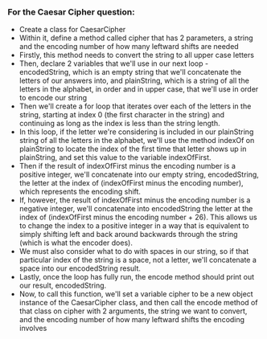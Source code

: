 <!-- Write up high level notes about how you would solve one of the following problems. When you're finished writing your detailed notes, you can also choose to code a solution to the problem(s).
Ceasar Cipher
Checker Board -->

### For the Caesar Cipher question:

- Create a class for CaesarCipher
- Within it, define a method called cipher that has 2 parameters, a string and the encoding number of how many leftward shifts are needed
- Firstly, this method needs to convert the string to all upper case letters
- Then, declare 2 variables that we'll use in our next loop - encodedString, which is an empty string that we'll concatenate the letters of our answers into, and plainString, which is a string of all the letters in the alphabet, in order and in upper case, that we'll use in order to encode our string
- Then we'll create a for loop that iterates over each of the letters in the string, starting at index 0 (the first character in the string) and continuing as long as the index is less than the string length.
- In this loop, if the letter we're considering is included in our plainString string of all the letters in the alphabet, we'll use the method indexOf on plainString to locate the index of the first time that letter shows up in plainString, and set this value to the variable indexOfFirst.
- Then if the result of indexOfFirst minus the encoding number is a positive integer, we'll concatenate into our empty string, encodedString, the letter at the index of (indexOfFirst minus the encoding number), which represents the encoding shift.
- If, however, the result of indexOfFirst minus the encoding number is a negative integer, we'll concatenate into encodedString the letter at the index of (indexOfFirst minus the encoding number + 26). This allows us to change the index to a positive integer in a way that is equivalent to simply shifting left and back around backwards through the string (which is what the encoder does).
- We must also consider what to do with spaces in our string, so if that particular index of the string is a space, not a letter, we'll concatenate a space into our encodedString result.
- Lastly, once the loop has fully run, the encode method should print out our result, encodedString.
- Now, to call this function, we'll set a variable cipher to be a new object instance of the CaesarCipher class, and then call the encode method of that class on cipher with 2 arguments, the string we want to convert, and the encoding number of how many leftward shifts the encoding involves
